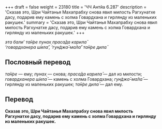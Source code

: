 +++
draft = false
weight = 23180
title = 'ЧЧ Антйа 6.287'
description = 'Сказав это, Шри Чайтанья Махапрабху снова явил милость Рагхунатхе дасу, подарив ему камень с холма Говардхана и гирлянду из маленьких ракушек.'
summary = 'Сказав это, Шри Чайтанья Махапрабху снова явил милость Рагхунатхе дасу, подарив ему камень с холма Говардхана и гирлянду из маленьких ракушек.'
+++

_эта бали’ та̄н̇ре пунах̣ праса̄да карила̄  
‘говардханера ш́ила̄’, ‘гун̃джа̄-ма̄ла̄’ та̄н̇ре дила̄_

## Пословный перевод

_та̄н̇ре_ — ему; _пунах̣_ — снова; _праса̄да_ _карила̄_ — дал из милости; _говардханера_ _ш́ила̄_ — камень с холма Говардхана; _гун̃джа̄_\-_ма̄ла̄_ — гирлянду из маленьких ракушек; _та̄н̇ре_ _дила̄_ — дал ему.

## Перевод

**Сказав это, Шри Чайтанья Махапрабху снова явил милость Рагхунатхе дасу, подарив ему камень с холма Говардхана и гирлянду из маленьких ракушек.**
